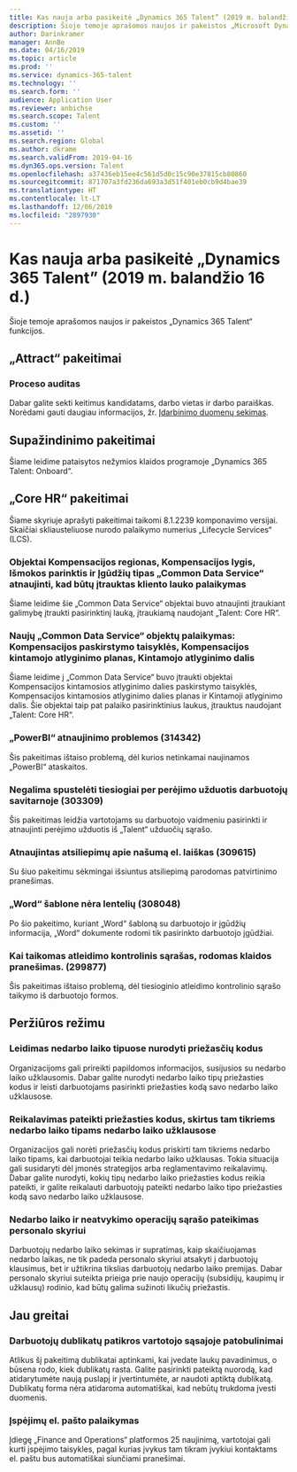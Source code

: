 ```yaml
---
title: Kas nauja arba pasikeitė „Dynamics 365 Talent” (2019 m. balandžio 16 d.)
description: Šioje temoje aprašomos naujos ir pakeistos „Microsoft Dynamics 365 Talent“ funkcijos.
author: Darinkramer
manager: AnnBe
ms.date: 04/16/2019
ms.topic: article
ms.prod: ''
ms.service: dynamics-365-talent
ms.technology: ''
ms.search.form: ''
audience: Application User
ms.reviewer: anbichse
ms.search.scope: Talent
ms.custom: ''
ms.assetid: ''
ms.search.region: Global
ms.author: dkrame
ms.search.validFrom: 2019-04-16
ms.dyn365.ops.version: Talent
ms.openlocfilehash: a37436eb15ee4c561d5d0c15c90e37815cb80860
ms.sourcegitcommit: 871707a3fd236da693a3d51f401eb0cb9d4bae39
ms.translationtype: HT
ms.contentlocale: lt-LT
ms.lasthandoff: 12/06/2019
ms.locfileid: "2897930"
---
```

# <a name="whats-new-or-changed-in-dynamics-365-talent-april-16-2019"></a>Kas nauja arba pasikeitė „Dynamics 365 Talent” (2019 m. balandžio 16 d.)

Šioje temoje aprašomos naujos ir pakeistos „Dynamics 365 Talent“ funkcijos.

## <a name="changes-in-attract"></a>„Attract“ pakeitimai

### <a name="process-auditing"></a>Proceso auditas

Dabar galite sekti keitimus kandidatams, darbo vietas ir darbo paraiškas. Norėdami gauti daugiau informacijos, žr. [Įdarbinimo duomenų sekimas](process-auditing.md).

## <a name="changes-in-onboard"></a>Supažindinimo pakeitimai

Šiame leidime pataisytos nežymios klaidos programoje „Dynamics 365 Talent: Onboard“.

## <a name="changes-in-core-hr"></a>„Core HR“ pakeitimai

Šiame skyriuje aprašyti pakeitimai taikomi 8.1.2239 komponavimo versijai. Skaičiai skliausteliuose nurodo palaikymo numerius „Lifecycle Services“ (LCS).

### <a name="compensation-region-compensation-level-benefit-option-and-skill-type-entities-in-common-data-service-updated-to-include-customer-field-support"></a>Objektai Kompensacijos regionas, Kompensacijos lygis, Išmokos parinktis ir Įgūdžių tipas „Common Data Service“ atnaujinti, kad būtų įtrauktas kliento lauko palaikymas

Šiame leidime šie „Common Data Service“ objektai buvo atnaujinti įtraukiant galimybę įtraukti pasirinktinį lauką, įtraukiamą naudojant „Talent: Core HR“.

### <a name="new-common-data-service-entity-support-for-compensation-vesting-rules-compensation-variable-plan-variable-compensation"></a>Naujų „Common Data Service“ objektų palaikymas: Kompensacijos paskirstymo taisyklės, Kompensacijos kintamojo atlyginimo planas, Kintamojo atlyginimo dalis

Šiame leidime į „Common Data Service“ buvo įtraukti objektai Kompensacijos kintamosios atlyginimo dalies paskirstymo taisyklės, Kompensacijos kintamosios atlyginimo dalies planas ir Kintamoji atlyginimo dalis. Šie objektai taip pat palaiko pasirinktinius laukus, įtrauktus naudojant „Talent: Core HR“.

### <a name="powerbi-refresh-issues-314342"></a>„PowerBI“ atnaujinimo problemos (314342)

Šis pakeitimas ištaiso problemą, dėl kurios netinkamai naujinamos „PowerBI“ ataskaitos.

### <a name="unable-to-click-directly-through-on-transition-tasks-in-employee-self-service-303309"></a>Negalima spustelėti tiesiogiai per perėjimo užduotis darbuotojų savitarnoje (303309)

Šis pakeitimas leidžia vartotojams su darbuotojo vaidmeniu pasirinkti ir atnaujinti perėjimo užduotis iš „Talent“ užduočių sąrašo.

### <a name="performance-feedback-email-message-updated-309615"></a>Atnaujintas atsiliepimų apie našumą el. laiškas (309615)

Su šiuo pakeitimu sėkmingai išsiuntus atsiliepimą parodomas patvirtinimo pranešimas.

### <a name="missing-tables-in-word-template-308048"></a>„Word“ šablone nėra lentelių (308048)

Po šio pakeitimo, kuriant „Word“ šabloną su darbuotojo ir įgūdžių informacija, „Word“ dokumente rodomi tik pasirinkto darbuotojo įgūdžiai.

### <a name="when-applying-an-offboarding-checklist-an-error-is-displayed-299877"></a>Kai taikomas atleidimo kontrolinis sąrašas, rodomas klaidos pranešimas. (299877)

Šis pakeitimas ištaiso problemą, dėl tiesioginio atleidimo kontrolinio sąrašo taikymo iš darbuotojo formos.

## <a name="in-preview"></a>Peržiūros režimu

### <a name="allow-reason-codes-to-be-specified-on-leave-types"></a>Leidimas nedarbo laiko tipuose nurodyti priežasčių kodus

Organizacijoms gali prireikti papildomos informacijos, susijusios su nedarbo laiko užklausomis. Dabar galite nurodyti nedarbo laiko tipų priežasties kodus ir leisti darbuotojams pasirinkti priežasties kodą savo nedarbo laiko užklausose.

### <a name="require-reason-codes-for-certain-leave-types-on-time-off-requests"></a>Reikalavimas pateikti priežasties kodus, skirtus tam tikriems nedarbo laiko tipams nedarbo laiko užklausose

Organizacijos gali norėti priežasčių kodus priskirti tam tikriems nedarbo laiko tipams, kai darbuotojai teikia nedarbo laiko užklausas. Tokia situacija gali susidaryti dėl įmonės strategijos arba reglamentavimo reikalavimų. Dabar galite nurodyti, kokių tipų nedarbo laiko priežasties kodus reikia pateikti, ir galite reikalauti darbuotojų pateikti nedarbo laiko tipo priežasties kodą savo nedarbo laiko užklausose.

### <a name="provide-leave-and-absence-transaction-list-for-hr"></a>Nedarbo laiko ir neatvykimo operacijų sąrašo pateikimas personalo skyriui

Darbuotojų nedarbo laiko sekimas ir supratimas, kaip skaičiuojamas nedarbo laikas, ne tik padeda personalo skyriui atsakyti į darbuotojų klausimus, bet ir užtikrina tikslias darbuotojų nedarbo laiko premijas. Dabar personalo skyriui suteikta prieiga prie naujo operacijų (subsidijų, kaupimų ir užklausų) rodinio, kad būtų galima sužinoti likučių priežastis.

## <a name="coming-soon"></a>Jau greitai

### <a name="improvements-to-the-user-interface-for-duplicate-employee-check"></a>Darbuotojų dublikatų patikros vartotojo sąsajoje patobulinimai

Atlikus šį pakeitimą dublikatai aptinkami, kai įvedate laukų pavadinimus, o būsena rodo, kiek dublikatų rasta. Galite pasirinkti pateiktą nuorodą, kad atidarytumėte naują puslapį ir įvertintumėte, ar naudoti aptiktą dublikatą. Dublikatų forma nėra atidaroma automatiškai, kad nebūtų trukdoma įvesti duomenis.

### <a name="email-support-for-alerts"></a>Įspėjimų el. pašto palaikymas

Įdiegę „Finance and Operations“ platformos 25 naujinimą, vartotojai gali kurti įspėjimo taisykles, pagal kurias įvykus tam tikram įvykiui kontaktams el. paštu bus automatiškai siunčiami pranešimai.


